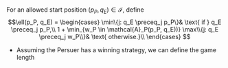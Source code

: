 
For an allowed start position $(p_P, q_E) \in \mathcal{I}$, define
$$\ell(p_P, q_E) =
\begin{cases}
\min\{j: q_E \preceq_j p_P\}& \text{ if } q_E \preceq_j p_P,\\
1 + \min_{w_P \in \mathcal{A}_P(p_P, q_E))} \max\\{j: q_E \preceq_j w_P\\}&  \text{ otherwise.}\\
\end{cases}
$$

- Assuming the Persuer has a winning strategy, we can define the game length

